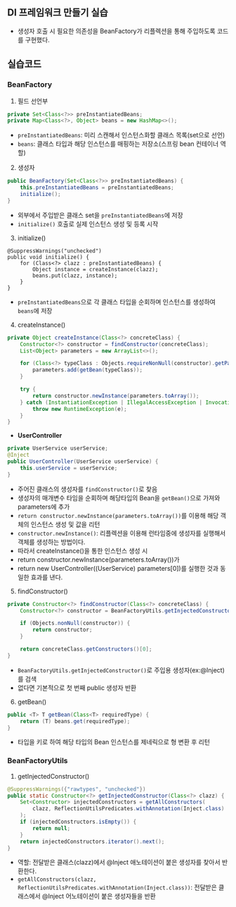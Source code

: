 ## DI 프레임워크 만들기 실습
- 생성자 호출 시 필요한 의존성을 BeanFactory가 리플렉션을 통해 주입하도록 코드를 구현했다.
## 실습코드
### BeanFactory
1. 필드 선언부
``` java
private Set<Class<?>> preInstantiatedBeans;
private Map<Class<?>, Object> beans = new HashMap<>();
```
- `preInstantiatedBeans`: 미리 스캔해서 인스턴스화할 클래스 목록(set으로 선언)
- `beans`: 클래스 타입과 해당 인스턴스를 매핑하는 저장소(스프링 bean 컨테이너 역할)

2. 생성자
``` java
public BeanFactory(Set<Class<?>> preInstantiatedBeans) {
    this.preInstantiatedBeans = preInstantiatedBeans;
    initialize();
}
```
- 외부에서 주입받은 클래스 set을 `preInstantiatedBeans`에 저장
- `initialize()` 호출로 실제 인스턴스 생성 및 등록 시작

3. initialize()
```
@SuppressWarnings("unchecked")
public void initialize() {
    for (Class<?> clazz : preInstantiatedBeans) {
        Object instance = createInstance(clazz);
        beans.put(clazz, instance);
    }
}
```
- `preInstantiatedBeans`으로 각 클래스 타입을 순회하며 인스턴스를 생성하여 `beans`에 저장

4. createInstance()
``` java
private Object createInstance(Class<?> concreteClass) {
    Constructor<?> constructor = findConstructor(concreteClass);
    List<Object> parameters = new ArrayList<>();

    for (Class<?> typeClass : Objects.requireNonNull(constructor).getParameterTypes()) {
        parameters.add(getBean(typeClass));
    }

    try {
        return constructor.newInstance(parameters.toArray());
    } catch (InstantiationException | IllegalAccessException | InvocationTargetException e) {
        throw new RuntimeException(e);
    }
}
```
- **UserController**
``` java
private UserService userService;
@Inject
public UserController(UserService userService) {
    this.userService = userService;
}
```
- 주어진 클래스의 생성자를 `findConstructor()`로 찾음
- 생성자의 매개변수 타임을 순회하며 해당타입의 Bean을 `getBean()`으로 가져와 parameters에 추가
- `return constructor.newInstance(parameters.toArray())`를 이용해 해당 객체의 인스턴스 생성 및 값을 리턴
- `constructor.newInstance()`: 리플렉션을 이용해 런타임중에 생성자를 실행해서 객체를 생성하는 방법이다.
- 따라서 createInstance()을 통한 인스턴스 생성 시
- return constructor.newInstance(parameters.toArray())가
- return new UserController((UserService) parameters[0])를 실행한 것과 동일한 효과를 낸다.

5. findConstructor()
``` java
private Constructor<?> findConstructor(Class<?> concreteClass) {
    Constructor<?> constructor = BeanFactoryUtils.getInjectedConstructor(concreteClass);

    if (Objects.nonNull(constructor)) {
        return constructor;
    }

    return concreteClass.getConstructors()[0];
}
```
- `BeanFactoryUtils.getInjectedConstructor()`로 주입용 생성자(ex:@Inject)를 검색
- 없다면 기본적으로 첫 번째 public 생성자 반환

6. getBean()
``` java
public <T> T getBean(Class<T> requiredType) {
    return (T) beans.get(requiredType);
}
```
- 타입을 키로 하여 해당 타입의 Bean 인스턴스를 제네릭으로 형 변환 후 리턴

### BeanFactoryUtils
1. getInjectedConstructor()
``` java
@SuppressWarnings({"rawtypes", "unchecked"})
public static Constructor<?> getInjectedConstructor(Class<?> clazz) {
    Set<Constructor> injectedConstructors = getAllConstructors(
        clazz, ReflectionUtilsPredicates.withAnnotation(Inject.class)
    );
    if (injectedConstructors.isEmpty()) {
        return null;
    }
    return injectedConstructors.iterator().next();
}
```
- 역할: 전달받은 클래스(clazz)에서 @Inject 애노테이션이 붙은 생성자를 찾아서 반환한다.
- `getAllConstructors(clazz, ReflectionUtilsPredicates.withAnnotation(Inject.class))`: 전달받은 클래스에서 @Inject 어노테이션이 붙은 생성자들을 반환

